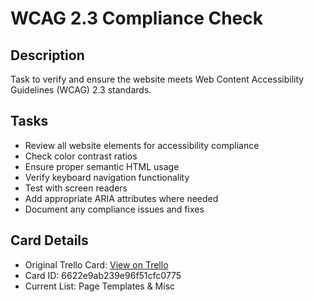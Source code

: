 # WCAG 2.3 Compliance Check

## Description
Task to verify and ensure the website meets Web Content Accessibility Guidelines (WCAG) 2.3 standards.

## Tasks
- Review all website elements for accessibility compliance
- Check color contrast ratios
- Ensure proper semantic HTML usage
- Verify keyboard navigation functionality
- Test with screen readers
- Add appropriate ARIA attributes where needed
- Document any compliance issues and fixes

## Card Details
- Original Trello Card: [View on Trello](https://trello.com/c/LtJyaNbd/20-wcag-23-compliance-check)
- Card ID: 6622e9ab239e96f51cfc0775
- Current List: Page Templates & Misc
